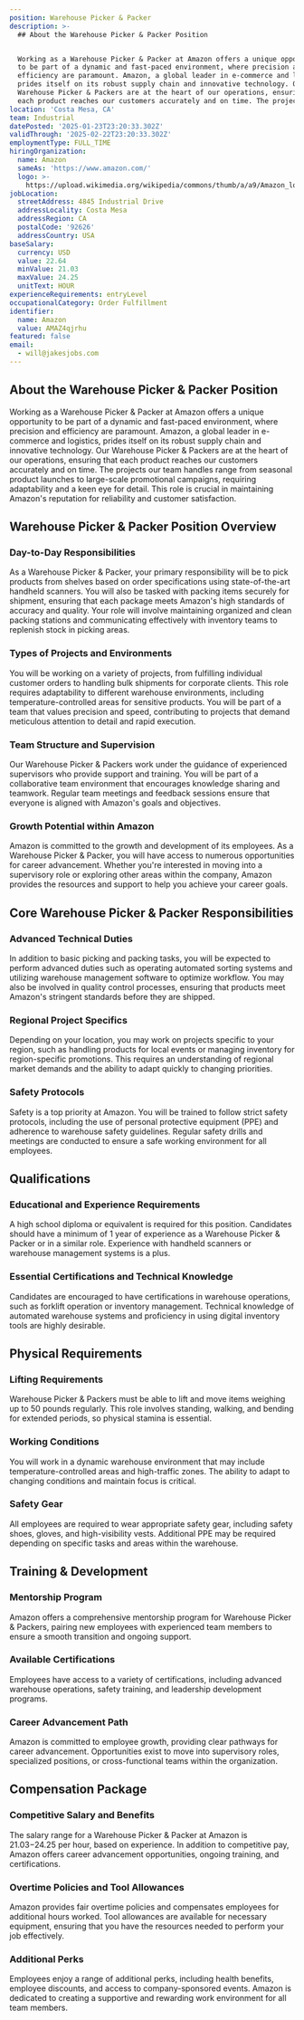 ```yaml
---
position: Warehouse Picker & Packer
description: >-
  ## About the Warehouse Picker & Packer Position


  Working as a Warehouse Picker & Packer at Amazon offers a unique opportunity
  to be part of a dynamic and fast-paced environment, where precision and
  efficiency are paramount. Amazon, a global leader in e-commerce and logistics,
  prides itself on its robust supply chain and innovative technology. Our
  Warehouse Picker & Packers are at the heart of our operations, ensuring that
  each product reaches our customers accurately and on time. The projects ou...
location: 'Costa Mesa, CA'
team: Industrial
datePosted: '2025-01-23T23:20:33.302Z'
validThrough: '2025-02-22T23:20:33.302Z'
employmentType: FULL_TIME
hiringOrganization:
  name: Amazon
  sameAs: 'https://www.amazon.com/'
  logo: >-
    https://upload.wikimedia.org/wikipedia/commons/thumb/a/a9/Amazon_logo.svg/2560px-Amazon_logo.svg.png
jobLocation:
  streetAddress: 4845 Industrial Drive
  addressLocality: Costa Mesa
  addressRegion: CA
  postalCode: '92626'
  addressCountry: USA
baseSalary:
  currency: USD
  value: 22.64
  minValue: 21.03
  maxValue: 24.25
  unitText: HOUR
experienceRequirements: entryLevel
occupationalCategory: Order Fulfillment
identifier:
  name: Amazon
  value: AMAZ4qjrhu
featured: false
email:
  - will@jakesjobs.com
---
```




## About the Warehouse Picker & Packer Position

Working as a Warehouse Picker & Packer at Amazon offers a unique opportunity to be part of a dynamic and fast-paced environment, where precision and efficiency are paramount. Amazon, a global leader in e-commerce and logistics, prides itself on its robust supply chain and innovative technology. Our Warehouse Picker & Packers are at the heart of our operations, ensuring that each product reaches our customers accurately and on time. The projects our team handles range from seasonal product launches to large-scale promotional campaigns, requiring adaptability and a keen eye for detail. This role is crucial in maintaining Amazon's reputation for reliability and customer satisfaction.

## Warehouse Picker & Packer Position Overview

### Day-to-Day Responsibilities

As a Warehouse Picker & Packer, your primary responsibility will be to pick products from shelves based on order specifications using state-of-the-art handheld scanners. You will also be tasked with packing items securely for shipment, ensuring that each package meets Amazon's high standards of accuracy and quality. Your role will involve maintaining organized and clean packing stations and communicating effectively with inventory teams to replenish stock in picking areas.

### Types of Projects and Environments

You will be working on a variety of projects, from fulfilling individual customer orders to handling bulk shipments for corporate clients. This role requires adaptability to different warehouse environments, including temperature-controlled areas for sensitive products. You will be part of a team that values precision and speed, contributing to projects that demand meticulous attention to detail and rapid execution.

### Team Structure and Supervision

Our Warehouse Picker & Packers work under the guidance of experienced supervisors who provide support and training. You will be part of a collaborative team environment that encourages knowledge sharing and teamwork. Regular team meetings and feedback sessions ensure that everyone is aligned with Amazon's goals and objectives.

### Growth Potential within Amazon

Amazon is committed to the growth and development of its employees. As a Warehouse Picker & Packer, you will have access to numerous opportunities for career advancement. Whether you're interested in moving into a supervisory role or exploring other areas within the company, Amazon provides the resources and support to help you achieve your career goals.

## Core Warehouse Picker & Packer Responsibilities

### Advanced Technical Duties

In addition to basic picking and packing tasks, you will be expected to perform advanced duties such as operating automated sorting systems and utilizing warehouse management software to optimize workflow. You may also be involved in quality control processes, ensuring that products meet Amazon's stringent standards before they are shipped.

### Regional Project Specifics

Depending on your location, you may work on projects specific to your region, such as handling products for local events or managing inventory for region-specific promotions. This requires an understanding of regional market demands and the ability to adapt quickly to changing priorities.

### Safety Protocols

Safety is a top priority at Amazon. You will be trained to follow strict safety protocols, including the use of personal protective equipment (PPE) and adherence to warehouse safety guidelines. Regular safety drills and meetings are conducted to ensure a safe working environment for all employees.

## Qualifications

### Educational and Experience Requirements

A high school diploma or equivalent is required for this position. Candidates should have a minimum of 1 year of experience as a Warehouse Picker & Packer or in a similar role. Experience with handheld scanners or warehouse management systems is a plus.

### Essential Certifications and Technical Knowledge

Candidates are encouraged to have certifications in warehouse operations, such as forklift operation or inventory management. Technical knowledge of automated warehouse systems and proficiency in using digital inventory tools are highly desirable.

## Physical Requirements

### Lifting Requirements

Warehouse Picker & Packers must be able to lift and move items weighing up to 50 pounds regularly. This role involves standing, walking, and bending for extended periods, so physical stamina is essential.

### Working Conditions

You will work in a dynamic warehouse environment that may include temperature-controlled areas and high-traffic zones. The ability to adapt to changing conditions and maintain focus is critical.

### Safety Gear

All employees are required to wear appropriate safety gear, including safety shoes, gloves, and high-visibility vests. Additional PPE may be required depending on specific tasks and areas within the warehouse.

## Training & Development

### Mentorship Program

Amazon offers a comprehensive mentorship program for Warehouse Picker & Packers, pairing new employees with experienced team members to ensure a smooth transition and ongoing support.

### Available Certifications

Employees have access to a variety of certifications, including advanced warehouse operations, safety training, and leadership development programs.

### Career Advancement Path

Amazon is committed to employee growth, providing clear pathways for career advancement. Opportunities exist to move into supervisory roles, specialized positions, or cross-functional teams within the organization.

## Compensation Package

### Competitive Salary and Benefits

The salary range for a Warehouse Picker & Packer at Amazon is $21.03-$24.25 per hour, based on experience. In addition to competitive pay, Amazon offers career advancement opportunities, ongoing training, and certifications.

### Overtime Policies and Tool Allowances

Amazon provides fair overtime policies and compensates employees for additional hours worked. Tool allowances are available for necessary equipment, ensuring that you have the resources needed to perform your job effectively.

### Additional Perks

Employees enjoy a range of additional perks, including health benefits, employee discounts, and access to company-sponsored events. Amazon is dedicated to creating a supportive and rewarding work environment for all team members.
